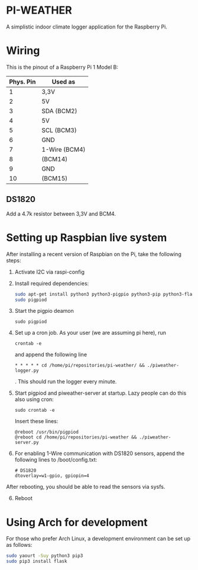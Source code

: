 # PI-WEATHER
A simplistic indoor climate logger application for the Raspberry Pi.

# Wiring
This is the pinout of a Raspberry Pi 1 Model B:

| Phys. Pin | Used as              |
| --------- | -------------------- |
| 1         | 3,3V
| 2         | 5V
| 3         | SDA (BCM2)
| 4         | 5V
| 5         | SCL (BCM3)
| 6         | GND
| 7         | 1-Wire (BCM4)
| 8         | (BCM14)
| 9         | GND
| 10        | (BCM15)

## DS1820
Add a 4.7k resistor between 3,3V and BCM4.

# Setting up Raspbian live system
After installing a recent version of Raspbian on the Pi, take the following steps:

1. Activate I2C via raspi-config
2. Install required dependencies:

    ```bash
    sudo apt-get install python3 python3-pigpio python3-pip python3-flask
    sudo pigpiod
    ```

3. Start the pigpio deamon

    ```
    sudo pigpiod
    ```

4. Set up a cron job. As your user (we are assuming pi here), run

    ```
    crontab -e
    ```

    and append the following line


    ```
    * * * * * cd /home/pi/repositories/pi-weather/ && ./piweather-logger.py
    ```
    . This should run the logger every minute.

5. Start pigpiod and piweather-server at startup. Lazy people can do this also using cron:

    ```
    sudo crontab -e
    ```

    Insert these lines:

    ```
    @reboot /usr/bin/pigpiod
    @reboot cd /home/pi/repositories/pi-weather && ./piweather-server.py
    ```

5. For enabling 1-Wire communication with DS1820 sensors, append the following lines to /boot/config.txt:

    ```
    # DS1820
    dtoverlay=w1-gpio, gpiopin=4
    ```

After rebooting, you should be able to read the sensors via sysfs.

6. Reboot

# Using Arch for development
For those who prefer Arch Linux, a development environment can be set up as follows:

```bash
sudo yaourt -Suy python3 pip3
sudo pip3 install flask
```
